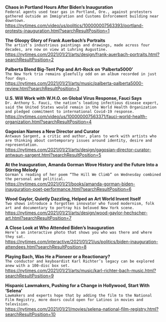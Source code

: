 **Chaos in Portland Hours After Biden’s Inauguration**\
`Federal agents used tear gas in Portland, Ore., against protesters gathered outside an Immigration and Customs Enforcement building near downtown.`\
https://nytimes.com/video/us/politics/100000007563393/portland-protests-inauguration.html?searchResultPosition=1

**The Gloopy Glory of Frank Auerbach’s Portraits**\
`The artist’s industrious paintings and drawings, made across four decades, are now on view at Luhring Augustine.`\
https://nytimes.com/2021/01/21/arts/design/frank-auerbach-portraits.html?searchResultPosition=2

**Palberta Blend Big-Tent Pop and Art-Rock on ‘Palberta5000’**\
`The New York trio remains gleefully odd on an album recorded in just four days.`\
https://nytimes.com/2021/01/21/arts/music/palberta-palberta5000-review.html?searchResultPosition=3

**U.S. Will Work with W.H.O. on Global Virus Response, Fauci Says**\
`Dr. Anthony S. Fauci, the nation’s leading infectious disease expert, said the United States would remain in the World Health Organization and pledged commitment to international Covid-19 response.`\
https://nytimes.com/video/us/100000007563371/fauci-world-health-organization.html?searchResultPosition=4

**Gagosian Names a New Director and Curator**\
`Antwaun Sargent, a critic and author, plans to work with artists who are thinking about contemporary issues around identity, desire and representation.`\
https://nytimes.com/2021/01/21/arts/design/gagosian-director-curator-antwaun-sargent.html?searchResultPosition=5

**At the Inauguration, Amanda Gorman Wove History and the Future Into a Stirring Melody**\
`Gorman’s reading of her poem “The Hill We Climb” on Wednesday combined the personal and political.`\
https://nytimes.com/2021/01/21/books/amanda-gorman-biden-inauguration-poet-performance.html?searchResultPosition=6

**Wood Gaylor, Quietly Dazzling, Helped an Art World Invent Itself**\
`Two shows introduce a forgotten innovator who fused modernism, folk art and documentary to portray his beloved New York scene.`\
https://nytimes.com/2021/01/21/arts/design/wood-gaylor-hechscher-art.html?searchResultPosition=7

**A Close Look at Who Attended Biden’s Inauguration**\
`Here’s an interactive photo that shows you who was there and where they sat.`\
https://nytimes.com/interactive/2021/01/21/us/politics/biden-inauguration-attendees.html?searchResultPosition=8

**Playing Bach, Was He a Pioneer or a Reactionary?**\
`The conductor and keyboardist Karl Richter’s legacy can be explored anew with a 100-disc box set.`\
https://nytimes.com/2021/01/21/arts/music/karl-richter-bach-music.html?searchResultPosition=9

**Hispanic Lawmakers, Pushing for a Change in Hollywood, Start With ‘Selena’**\
`Lawmakers and experts hope that by adding the film to the National Film Registry, more doors could open for Latinos in movies and television.`\
https://nytimes.com/2021/01/21/movies/selena-national-film-registry.html?searchResultPosition=10

